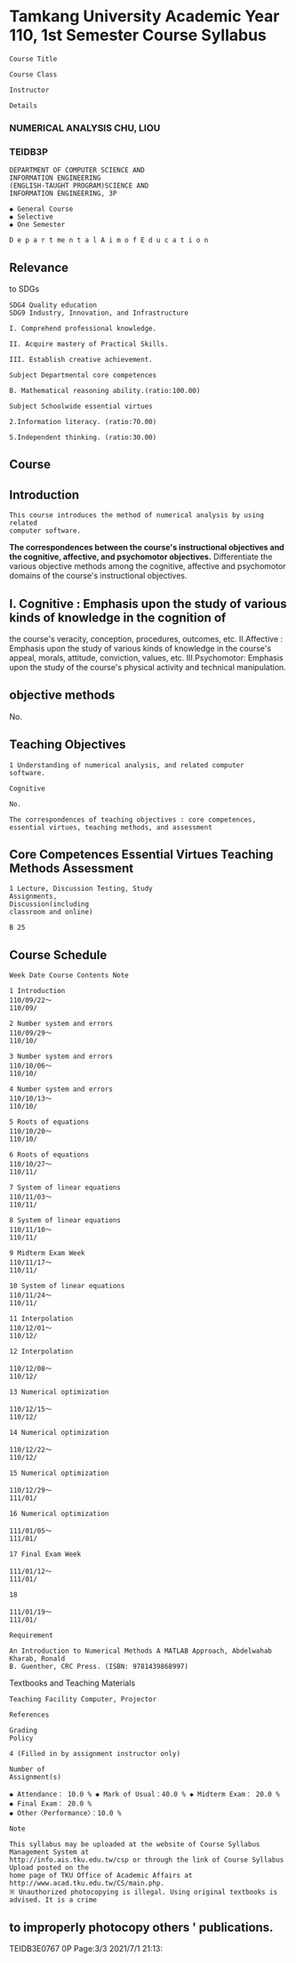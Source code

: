 # Tamkang University Academic Year 110, 1st Semester Course Syllabus

```
Course Title
```
```
Course Class
```
```
Instructor
```
```
Details
```
### NUMERICAL ANALYSIS CHU, LIOU

### TEIDB3P

```
DEPARTMENT OF COMPUTER SCIENCE AND
INFORMATION ENGINEERING
(ENGLISH-TAUGHT PROGRAM)SCIENCE AND
INFORMATION ENGINEERING, 3P
```
```
◆ General Course
◆ Selective
◆ One Semester
```
```
D e p a r t me n t a l A i m o f E d u c a t i o n
```
## Relevance

to SDGs

```
SDG4 Quality education
SDG9 Industry, Innovation, and Infrastructure
```
```
I. Comprehend professional knowledge.
```
```
II. Acquire mastery of Practical Skills.
```
```
III. Establish creative achievement.
```
```
Subject Departmental core competences
```
```
B. Mathematical reasoning ability.(ratio:100.00)
```
```
Subject Schoolwide essential virtues
```
```
2.Information literacy. (ratio:70.00)
```
```
5.Independent thinking. (ratio:30.00)
```
## Course

## Introduction

```
This course introduces the method of numerical analysis by using related
computer software.
```

**The correspondences between the course's instructional objectives and the cognitive, affective,
and psychomotor objectives.**
Differentiate the various objective methods among the cognitive, affective and psychomotor
domains of the course's instructional objectives.

## I. Cognitive : Emphasis upon the study of various kinds of knowledge in the cognition of

the course's veracity, conception, procedures, outcomes, etc.
II.Affective : Emphasis upon the study of various kinds of knowledge in the course's appeal,
morals, attitude, conviction, values, etc.
III.Psychomotor: Emphasis upon the study of the course's physical activity and technical
manipulation.

## objective methods

No.

## Teaching Objectives

```
1 Understanding of numerical analysis, and related computer
software.
```
```
Cognitive
```
```
No.
```
```
The correspondences of teaching objectives : core competences, essential virtues, teaching methods, and assessment
```
## Core Competences Essential Virtues Teaching Methods Assessment

```
1 Lecture, Discussion Testing, Study
Assignments,
Discussion(including
classroom and online)
```
```
B 25
```
## Course Schedule

```
Week Date Course Contents Note
```
```
1 Introduction
110/09/22～
110/09/
```
```
2 Number system and errors
110/09/29～
110/10/
```
```
3 Number system and errors
110/10/06～
110/10/
```
```
4 Number system and errors
110/10/13～
110/10/
```
```
5 Roots of equations
110/10/20～
110/10/
```
```
6 Roots of equations
110/10/27～
110/11/
```
```
7 System of linear equations
110/11/03～
110/11/
```
```
8 System of linear equations
110/11/10～
110/11/
```
```
9 Midterm Exam Week
110/11/17～
110/11/
```
```
10 System of linear equations
110/11/24～
110/11/
```
```
11 Interpolation
110/12/01～
110/12/
```

```
12 Interpolation
```
```
110/12/08～
110/12/
```
```
13 Numerical optimization
```
```
110/12/15～
110/12/
```
```
14 Numerical optimization
```
```
110/12/22～
110/12/
```
```
15 Numerical optimization
```
```
110/12/29～
111/01/
```
```
16 Numerical optimization
```
```
111/01/05～
111/01/
```
```
17 Final Exam Week
```
```
111/01/12～
111/01/
```
```
18
```
```
111/01/19～
111/01/
```
```
Requirement
```
```
An Introduction to Numerical Methods A MATLAB Approach, Abdelwahab Kharab, Ronald
B. Guenther, CRC Press. (ISBN: 9781439868997)
```
Textbooks and
Teaching Materials

```
Teaching Facility Computer, Projector
```
```
References
```
```
Grading
Policy
```
```
4 (Filled in by assignment instructor only)
```
```
Number of
Assignment(s)
```
```
◆ Attendance： 10.0 % ◆ Mark of Usual：40.0 % ◆ Midterm Exam： 20.0 %
◆ Final Exam： 20.0 %
◆ Other〈Performance〉：10.0 %
```
```
Note
```
```
This syllabus may be uploaded at the website of Course Syllabus Management System at
http://info.ais.tku.edu.tw/csp or through the link of Course Syllabus Upload posted on the
home page of TKU Office of Academic Affairs at http://www.acad.tku.edu.tw/CS/main.php.
※ Unauthorized photocopying is illegal. Using original textbooks is advised. It is a crime
```
## to improperly photocopy others ' publications.

TEIDB3E0767 0P Page:3/3 2021/7/1 21:13:
